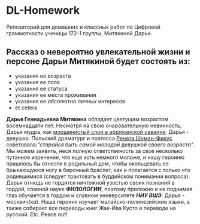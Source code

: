 # DL-Homework
Репозиторий для домашних и классных работ по Цифровой граммотности ученицы 172-1 группы, Митякиной Дарьи.
## Рассказ о невероятно увлекательной жизни и персоне Дарьи Митякиной будет состоять из:
* указания ее возраста
* указания ее пола
* указания ее статуса
* указания ее места проживания
* указания ее _абсолютно личных_ интересов
* et cetera

**Дарья Геннадьевна Митякина** обладает цветущим возрастом восемнадцати лет. Несмотря на свою очаровательную невинность, Дарья мудра, как [морщинистый слон в африканской саванне](https://www.syl.ru/misc/i/ai/167018/620239.jpg). Дарья - девушка. Польский драматург и поэтесса [Рената Шуман-Фикус](https://info.wikireading.ru/275090) советовала:_"старайся быть самой молодой девушкой своего возраста"_. Мы можем заявить, неся полную ответственость за свое несколько путанное изречение, что еще хоть немного моложе, и нашу героиню пришлось бы отнести в родильный дом, чтобы окольцевать ее брыкающуюся ногу в бирочный браслет, как и полагается с только что родившимися (следует трактовать в буддийском понимании вопроса). Дарья отнюдь не гордится ничтожной узостью своих познаний в гордой, славной науке **_ФИЛОЛОГИИ_**, поэтому прилежно и не поднимая глаз обучается в гордом и славном университете **_НИУ ВШЭ_**. Дарья - москвич(_ка_). Наша героиня изучает малайско-полинезийские языки, а также собирает все переводы книг Жак-Ива Кусто в переводе на русский. Etc. Peace out!
